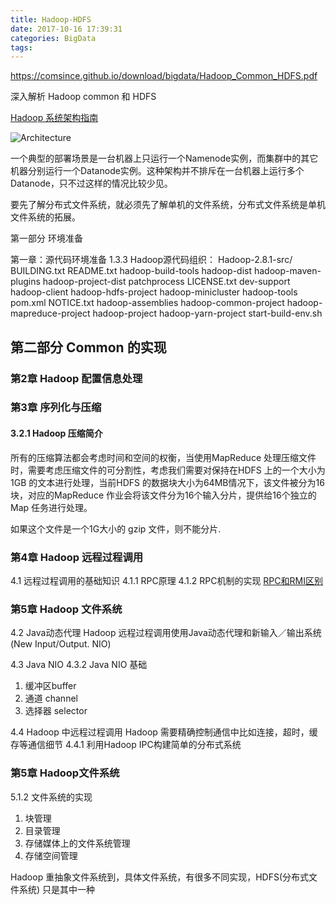 ```yaml
---
title: Hadoop-HDFS
date: 2017-10-16 17:39:31
categories: BigData
tags:
---
```


https://comsince.github.io/download/bigdata/Hadoop_Common_HDFS.pdf

深入解析 Hadoop common 和 HDFS 

[Hadoop 系统架构指南](https://hadoop.apache.org/docs/r1.0.4/cn/hdfs_design.html)

![Architecture](https://hadoop.apache.org/docs/r1.0.4/cn/images/hdfsarchitecture.gif)


一个典型的部署场景是一台机器上只运行一个Namenode实例，而集群中的其它机器分别运行一个Datanode实例。这种架构并不排斥在一台机器上运行多个Datanode，只不过这样的情况比较少见。

要先了解分布式文件系统，就必须先了解单机的文件系统，分布式文件系统是单机文件系统的拓展。



第一部分 环境准备

第一章：源代码环境准备
1.3.3 Hadoop源代码组织：
Hadoop-2.8.1-src/
BUILDING.txt             README.txt               hadoop-build-tools       hadoop-dist              hadoop-maven-plugins     hadoop-project-dist      patchprocess
LICENSE.txt              dev-support              hadoop-client            hadoop-hdfs-project      hadoop-minicluster       hadoop-tools             pom.xml
NOTICE.txt               hadoop-assemblies        hadoop-common-project    hadoop-mapreduce-project hadoop-project           hadoop-yarn-project      start-build-env.sh

## 第二部分 Common 的实现

### 第2章 Hadoop 配置信息处理

### 第3章 序列化与压缩
#### 3.2.1 Hadoop 压缩简介

所有的压缩算法都会考虑时间和空间的权衡，当使用MapReduce 处理压缩文件时，需要考虑压缩文件的可分割性，考虑我们需要对保持在HDFS 上的一个大小为1GB 的文本进行处理，当前HDFS 的数据块大小为64MB情况下，该文件被分为16块，对应的MapReduce 作业会将该文件分为16个输入分片，提供给16个独立的Map 任务进行处理。

如果这个文件是一个1G大小的 gzip 文件，则不能分片. 

### 第4章 Hadoop 远程过程调用
4.1 远程过程调用的基础知识
4.1.1 RPC原理
4.1.2 RPC机制的实现
[RPC和RMI区别](http://blog.duhongguang.com/2016/03/22/translations/DifferenceBetweenRPCandRMI/)
### 第5章 Hadoop 文件系统

4.2 Java动态代理
Hadoop 远程过程调用使用Java动态代理和新输入／输出系统(New Input/Output. NIO)

4.3 Java NIO
4.3.2 Java NIO 基础
1. 缓冲区buffer
2. 通道 channel
3. 选择器 selector

4.4 Hadoop 中远程过程调用
Hadoop 需要精确控制通信中比如连接，超时，缓存等通信细节
4.4.1  利用Hadoop IPC构建简单的分布式系统

### 第5章 Hadoop文件系统
5.1.2 文件系统的实现
1. 块管理
2. 目录管理
3. 存储媒体上的文件系统管理
4. 存储空间管理

Hadoop 重抽象文件系统到，具体文件系统，有很多不同实现，HDFS(分布式文件系统) 只是其中一种
